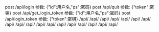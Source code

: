post /api/login 参数: {"id":用户名,"ps":密码}
post /api/quit 参数: {"token":密钥}
post /api/get_login_token 参数: {"id":用户名,"ps":密码}
post /api/login_token 参数: {"token":密钥}
/api/
/api/
/api/
/api/
/api/
/api/
/api/
/api/
/api/
/api/
/api/
/api/
/api/
/api/
/api/
/api/
/api/
/api/